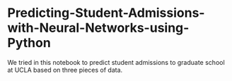 # Predicting-Student-Admissions-with-Neural-Networks-using-Python
We tried in this notebook to predict student admissions to graduate school at UCLA based on three pieces of data.

